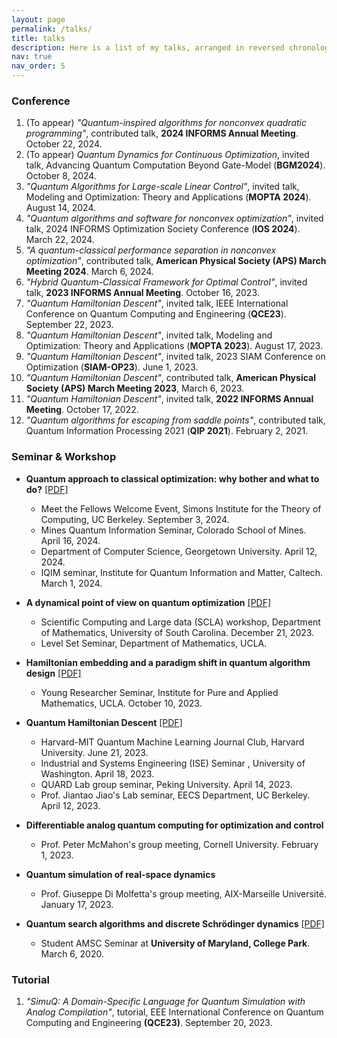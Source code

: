 ```yaml
---
layout: page
permalink: /talks/
title: talks
description: Here is a list of my talks, arranged in reversed chronological order.
nav: true
nav_order: 5
---
```


### Conference
1. (To appear) *"Quantum-inspired algorithms for nonconvex quadratic programming"*, contributed talk, **2024 INFORMS Annual Meeting**. October 22, 2024.
2. (To appear) *Quantum Dynamics for Continuous Optimization*, invited talk, Advancing Quantum Computation Beyond Gate-Model (**BGM2024**). October 8, 2024.
3. *"Quantum Algorithms for Large-scale Linear Control"*, invited talk, Modeling and Optimization: Theory and Applications (**MOPTA 2024**). August 14, 2024.
4. *"Quantum algorithms and software for nonconvex optimization"*, invited talk, 2024 INFORMS Optimization Society Conference (**IOS 2024**). March 22, 2024.
5. *"A quantum-classical performance separation in nonconvex optimization"*, contributed talk, **American Physical Society (APS) March Meeting 2024**. March 6, 2024.
6. *"Hybrid Quantum-Classical Framework for Optimal Control"*, invited talk, **2023 INFORMS Annual Meeting**. October 16, 2023.
7. *"Quantum Hamiltonian Descent"*, invited talk, IEEE International Conference on Quantum Computing and Engineering (**QCE23**). September 22, 2023.
8. *"Quantum Hamiltonian Descent"*, invited talk, Modeling and Optimization: Theory and Applications (**MOPTA 2023**). August 17, 2023.
9. *"Quantum Hamiltonian Descent"*, invited talk, 2023 SIAM Conference on Optimization (**SIAM-OP23**). June 1, 2023.
10. *"Quantum Hamiltonian Descent"*, contributed talk, **American Physical Society (APS) March Meeting 2023**, March 6, 2023.
11. *"Quantum Hamiltonian Descent"*, invited talk, **2022 INFORMS Annual Meeting**. October 17, 2022.
12. *"Quantum algorithms for escaping from saddle points"*, contributed talk, Quantum Information Processing 2021 (**QIP 2021**). February 2, 2021.

### Seminar & Workshop
- **Quantum approach to classical optimization: why bother and what to do?** [[PDF]](https://drive.google.com/file/d/1rGAMp_zqSD74c4NVkMnKbMJHxQ3dag6C/view?usp=sharing) 
	- Meet the Fellows Welcome Event, Simons Institute for the Theory of Computing, UC Berkeley. September 3, 2024.
	- Mines Quantum Information Seminar, Colorado School of Mines. April 16, 2024.
	- Department of Computer Science, Georgetown University. April 12, 2024.
	- IQIM seminar, Institute for Quantum Information and Matter, Caltech. March 1, 2024.

- **A dynamical point of view on quantum optimization** [[PDF]](https://drive.google.com/file/d/181Jl10RFJUkk5-Gr7c-MC1QQPpTDPi_f/view?usp=sharing)
	- Scientific Computing and Large data (SCLA) workshop, Department of Mathematics, University of South Carolina. December 21, 2023.
	- Level Set Seminar, Department of Mathematics, UCLA.

- **Hamiltonian embedding and a paradigm shift in quantum algorithm design** [[PDF]](https://drive.google.com/file/d/10xGoYIlYjUBOShlLYficUwZIIUj-kWgA/view?usp=sharing)
	- Young Researcher Seminar, Institute for Pure and Applied Mathematics, UCLA. October 10, 2023.

- **Quantum Hamiltonian Descent** [[PDF]](https://drive.google.com/file/d/1YAwHGrD-fUT6GMZlY3btboFVJNiiTUfs/view?usp=sharing)
	- Harvard-MIT Quantum Machine Learning Journal Club, Harvard University. June 21, 2023.
	- Industrial and Systems Engineering (ISE) Seminar , University of Washington. April 18, 2023.
	- QUARD Lab group seminar, Peking University. April 14, 2023.
	- Prof. Jiantao Jiao's Lab seminar, EECS Department, UC Berkeley. April 12, 2023.

- **Differentiable analog quantum computing for optimization and control**
	- Prof. Peter McMahon's group meeting, Cornell University. February 1, 2023.

- **Quantum simulation of real-space dynamics**
	- Prof. Giuseppe Di Molfetta's group meeting, AIX-Marseille Université. January 17, 2023.

- **Quantum search algorithms and discrete Schrödinger dynamics** [[PDF]](https://drive.google.com/file/d/13M6osYI0eJZWEWIpasVzUSLWCinlC1ib/view?usp=sharing)
	- Student AMSC Seminar at **University of Maryland, College Park**. March 6, 2020. 

### Tutorial
1. *"SimuQ: A Domain-Specific Language for Quantum Simulation with Analog Compilation"*, tutorial, EEE International Conference on Quantum Computing and Engineering **(QCE23)**. September 20, 2023.